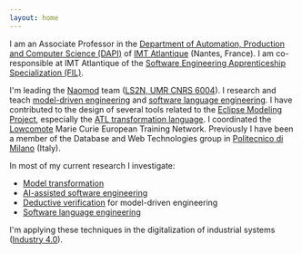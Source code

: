 ```yaml
---
layout: home
---
```


I am an Associate Professor in the [Department of Automation, Production and Computer Science (DAPI)](https://www.imt-atlantique.fr/en/about/departments/dapi) of [IMT Atlantique](http://www.imt-atlantique.fr/) (Nantes, France). I am co-responsible at IMT Atlantique of the [Software Engineering Apprenticeship Specialization (FIL)](https://www.imt-atlantique.fr/en/study/apprenticeship-engineer/software-engineering-specialisation). 

I'm leading the [Naomod](https://naomod.github.io/) team ([LS2N, UMR CNRS 6004](http://ls2n.fr/)). I research and teach [model-driven engineering](https://en.wikipedia.org/wiki/Model-driven_engineering) and [software language engineering](https://en.wikipedia.org/wiki/Domain-specific_language). I have contributed to the design of several tools related to the [Eclipse Modeling Project](https://www.eclipse.org/modeling/), especially the [ATL transformation language](https://www.eclipse.org/atl/). I coordinated the [Lowcomote](https://lowcomote.eu/) Marie Curie European Training Network. Previously I have been a member of the Database and Web Technologies group in [Politecnico di Milano](http://www.polimi.it/en/english-version/) (Italy).

In most of my current research I investigate:

* [Model transformation](https://en.wikipedia.org/wiki/Model_transformation)
* [AI-assisted software engineering](https://en.wikipedia.org/wiki/Applications_of_artificial_intelligence#AI-powered_code_assisting_tools)
* [Deductive verification](https://en.wikipedia.org/wiki/Formal_verification#Approaches) for model-driven engineering
* [Software language engineering](https://en.wikipedia.org/wiki/Domain-specific_language)

I'm applying these techniques in the digitalization of industrial systems ([Industry 4.0](https://en.wikipedia.org/wiki/Fourth_Industrial_Revolution)).
